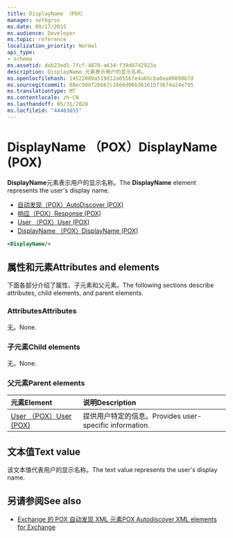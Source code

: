```yaml
---
title: DisplayName （POX）
manager: sethgros
ms.date: 09/17/2015
ms.audience: Developer
ms.topic: reference
localization_priority: Normal
api_type:
- schema
ms.assetid: dab23ed1-7fcf-4870-a634-f39d0742923a
description: DisplayName 元素表示用户的显示名称。
ms.openlocfilehash: 14522080a519d12a05567e4a65cba8ea00098b7d
ms.sourcegitcommit: 88ec988f2bb67c1866d06b361615f3674a24e795
ms.translationtype: MT
ms.contentlocale: zh-CN
ms.lasthandoff: 05/31/2020
ms.locfileid: "44463655"
---
```

# <a name="displayname-pox"></a><span data-ttu-id="6e98d-103">DisplayName （POX）</span><span class="sxs-lookup"><span data-stu-id="6e98d-103">DisplayName (POX)</span></span>

<span data-ttu-id="6e98d-104">**DisplayName**元素表示用户的显示名称。</span><span class="sxs-lookup"><span data-stu-id="6e98d-104">The **DisplayName** element represents the user's display name.</span></span> 
  
- [<span data-ttu-id="6e98d-105">自动发现（POX）</span><span class="sxs-lookup"><span data-stu-id="6e98d-105">AutoDiscover (POX)</span></span>](autodiscover-pox.md) 
- [<span data-ttu-id="6e98d-106">响应（POX）</span><span class="sxs-lookup"><span data-stu-id="6e98d-106">Response (POX)</span></span>](response-pox.md) 
- [<span data-ttu-id="6e98d-107">User （POX）</span><span class="sxs-lookup"><span data-stu-id="6e98d-107">User (POX)</span></span>](user-pox.md) 
- [<span data-ttu-id="6e98d-108">DisplayName （POX）</span><span class="sxs-lookup"><span data-stu-id="6e98d-108">DisplayName (POX)</span></span>](displayname-pox.md)
  
```xml
<DisplayName/>
```

## <a name="attributes-and-elements"></a><span data-ttu-id="6e98d-109">属性和元素</span><span class="sxs-lookup"><span data-stu-id="6e98d-109">Attributes and elements</span></span>

<span data-ttu-id="6e98d-110">下面各部分介绍了属性、子元素和父元素。</span><span class="sxs-lookup"><span data-stu-id="6e98d-110">The following sections describe attributes, child elements, and parent elements.</span></span>
  
### <a name="attributes"></a><span data-ttu-id="6e98d-111">Attributes</span><span class="sxs-lookup"><span data-stu-id="6e98d-111">Attributes</span></span>

<span data-ttu-id="6e98d-112">无。</span><span class="sxs-lookup"><span data-stu-id="6e98d-112">None.</span></span>
  
### <a name="child-elements"></a><span data-ttu-id="6e98d-113">子元素</span><span class="sxs-lookup"><span data-stu-id="6e98d-113">Child elements</span></span>

<span data-ttu-id="6e98d-114">无。</span><span class="sxs-lookup"><span data-stu-id="6e98d-114">None.</span></span>
  
### <a name="parent-elements"></a><span data-ttu-id="6e98d-115">父元素</span><span class="sxs-lookup"><span data-stu-id="6e98d-115">Parent elements</span></span>

|<span data-ttu-id="6e98d-116">**元素**</span><span class="sxs-lookup"><span data-stu-id="6e98d-116">**Element**</span></span>|<span data-ttu-id="6e98d-117">**说明**</span><span class="sxs-lookup"><span data-stu-id="6e98d-117">**Description**</span></span>|
|:-----|:-----|
|[<span data-ttu-id="6e98d-118">User （POX）</span><span class="sxs-lookup"><span data-stu-id="6e98d-118">User (POX)</span></span>](user-pox.md) <br/> |<span data-ttu-id="6e98d-119">提供用户特定的信息。</span><span class="sxs-lookup"><span data-stu-id="6e98d-119">Provides user-specific information.</span></span>  <br/> |
   
## <a name="text-value"></a><span data-ttu-id="6e98d-120">文本值</span><span class="sxs-lookup"><span data-stu-id="6e98d-120">Text value</span></span>

<span data-ttu-id="6e98d-121">该文本值代表用户的显示名称。</span><span class="sxs-lookup"><span data-stu-id="6e98d-121">The text value represents the user's display name.</span></span>
  
## <a name="see-also"></a><span data-ttu-id="6e98d-122">另请参阅</span><span class="sxs-lookup"><span data-stu-id="6e98d-122">See also</span></span>

- [<span data-ttu-id="6e98d-123">Exchange 的 POX 自动发现 XML 元素</span><span class="sxs-lookup"><span data-stu-id="6e98d-123">POX Autodiscover XML elements for Exchange</span></span>](pox-autodiscover-xml-elements-for-exchange.md)

